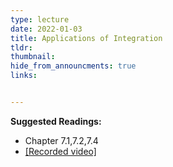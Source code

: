 ```yaml
---
type: lecture
date: 2022-01-03
title: Applications of Integration
tldr: 
thumbnail: 
hide_from_announcments: true
links: 


---
```

**Suggested Readings:**
- Chapter 7.1,7.2,7.4
- [[Recorded video]](https://www.youtube.com/watch?v=vKfyQOsiPvs)

